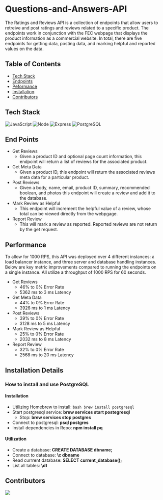 # Questions-and-Answers-API
The Ratings and Reviews API is a collection of endpoints that allow users to retreive and post ratings and reviews related to a specific product. The endpoints work in conjunction with the FEC webpage that displays the product information as a commercial website. In total, there are five endpoints for getting data, posting data, and marking helpful and reported values on the data.

## Table of Contents
- [Tech Stack](#tech-stack)
- [Endpoints](#end-points)
- [Peformance](#performance)
- [Installation](#installation)
- [Contributors](#contributors)

## Tech Stack
![JavaScript](https://img.shields.io/badge/JavaScript-F7DF1E?style=for-the-badge&logo=javascript&logoColor=black)
![Node](https://img.shields.io/badge/-Node-9ACD32?logo=node.js&logoColor=white&style=for-the-badge)
![Express](https://img.shields.io/badge/-Express-DCDCDC?logo=express&logoColor=black&style=for-the-badge)
![PostgreSQL](https://img.shields.io/badge/PostgreSQL-316192?style=for-the-badge&logo=postgresql&logoColor=white)

## End Points
* Get Reviews
  * Given a product ID and optional page count information, this endpoint will return a list of reviews for the associated product.
* Get Meta Data
  * Given a product ID, this endpoint will return the associated reviews meta data for a particular product.
* Post Reviews
  * Given a body, name, email, product ID, summary, recommended boolean, and photos this endpoint will create a review and add it to the database.
* Mark Review as Helpful
  * This endpoint will increment the helpful value of a review, whose total can be viewed directly from the webpgage.
* Report Review
  * This will mark a review as reported. Reported reviews are not return by the get request.

## Performance
To allow for 1000 RPS, this API was deployed over 4 different instances: a load balancer instance, and three server and database handling instances. Below are key metric improvements compared to running the endpoints on a single instance. All utilize a throughput of 1000 RPS for 60 seconds.
* Get Reviews
  * 46% to 0% Error Rate
  * 5362 ms to 3 ms Latency
* Get Meta Data
  * 44% to 0% Error Rate
  * 3926 ms to 1 ms Latency
* Post Reviews
  * 39% to 0% Error Rate
  * 3128 ms to 5 ms Latency
* Mark Review as Helpful
  * 25% to 0% Error Rate
  * 2032 ms to 8 ms Latency
* Report Review
  * 32% to 0% Error Rate
  * 2568 ms to 20 ms Latency

## Installation Details

### How to install and use PostgreSQL
#### Installation
* Utilizing Homebrew to install: ```bash brew install postgresql```
* Start postgresql service: <b>brew services start postegresql</b>
  * Stop: <b>brew services stop postgres</b>
* Connect to postgresql: <b>psql postgres</b>
* Install dependencies in Repo: <b>npm install pq</b>
#### Utilization
* Create a database: <b>CREATE DATABASE dbname;</b>
* Connect to database: <b>\c dbname</b>
* Read currrent database: <b>SELECT current_database();</b>
* List all tables: <b>\dt</b>

## Contributors
<a href="https://github.com/Bornean-Orangutan/Ratings-and-Reviews-API/graphs/contributors">
  <img src="https://contrib.rocks/image?repo=Bornean-Orangutan/Ratings-and-Reviews-API" />
</a>
